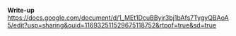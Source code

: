 **Write-up**
https://docs.google.com/document/d/1_MEt1DcuBByjr3bj1bAfs7TygyQBAoA5/edit?usp=sharing&ouid=116932511529675118752&rtpof=true&sd=true
